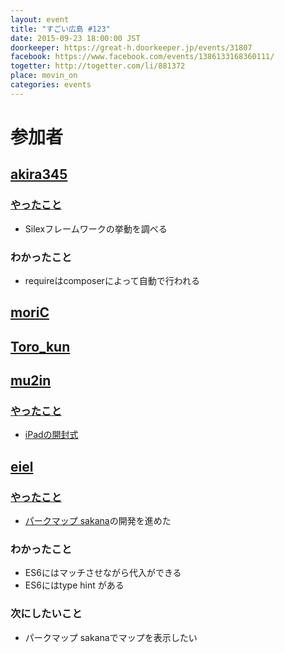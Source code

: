```yaml
---
layout: event
title: "すごい広島 #123"
date: 2015-09-23 18:00:00 JST
doorkeeper: https://great-h.doorkeeper.jp/events/31807
facebook: https://www.facebook.com/events/1386133168360111/
togetter: http://togetter.com/li/881372
place: movin_on
categories: events
---
```


# 参加者


## [akira345](https://github.com/akira345)

### [やったこと](https://github.com/great-h/great-h.github.io/issues/1712)

* Silexフレームワークの挙動を調べる

### わかったこと

* requireはcomposerによって自動で行われる


## [moriC](https://github.com/moriC)


## [Toro_kun](https://twitter.com/Toro_kun)


## [mu2in](http://twitter.com/mu2in)

### [やったこと](https://github.com/great-h/great-h.github.io/issues/1711)

* [iPadの開封式](https://twitter.com/mu2in/status/646636422208684038)


## [eiel](http://eiel.info/)

### [やったこと](https://github.com/great-h/great-h.github.io/issues/1713)

* [パークマップ sakana](https://github.com/parkmap-h/sakana/)の開発を進めた

### わかったこと

* ES6にはマッチさせながら代入ができる
* ES6にはtype hint がある

### 次にしたいこと

* パークマップ sakanaでマップを表示したい
